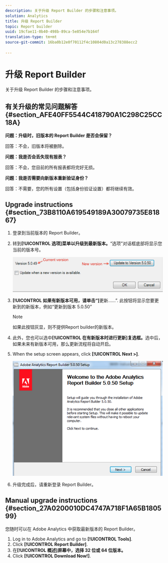 ```yaml
---
description: 关于升级 Report Builder 的步骤和注意事项。
solution: Analytics
title: 升级 Report Builder
topic: Report builder
uuid: 19cfae11-0b40-498b-89ca-5e854e7b164f
translation-type: tm+mt
source-git-commit: 16ba0b12e0f70112f4c10804d0a13c278388ecc2

---
```



# 升级 Report Builder

关于升级 Report Builder 的步骤和注意事项。

## 有关升级的常见问题解答 {#section_AFE40FF5544C418790A1C298C25CC18A}

**问题：升级时，旧版本的 Report Builder 是否会保留？**

回答：不会，旧版本将被删除。

**问题：我是否会丢失现有报表？**

回答：不会，您目前的所有报表都将完好无损。

**问题：我是否需要向新版本重新验证身份？**

回答：不需要，您的所有设置（包括身份验证设置）都将继续有效。

## Upgrade instructions {#section_73B8110A619549189A30079735E81867}

1. 登录到当前版本的 Report Builder。
1. 转到&#x200B;**[!UICONTROL 选项]菜单以升级到最新版本。**“选项”对话框底部将显示您当前的版本号。

   ![](assets/upgrade.png)

1. **[!UICONTROL 如果有新版本可用，请单击“]**&#x200B;更新……”. 此按钮将显示您要更新到的新版本，例如“更新到版本 5.0.50”

   >[!NOTE]
   >
   >如果此按钮灰显，则不提供Report builder的新版本。

1. 此外，您也可以选中&#x200B;**[!UICONTROL 在有新版本时进行更新]复选框。**&#x200B;选中后，如果未来有新版本可用，那么更新流程将自动开启。
1. When the setup screen appears, click **[!UICONTROL Next &gt;]**.

   ![](assets/setup.png)

1. 升级完成后，请重新登录 Report Builder。

## Manual upgrade instructions {#section_27A0200010DC4747A718F1A65B180599}

您随时可以在 Adobe Analytics 中获取最新版本的 Report Builder。

1. Log in to Adobe Analytics and go to **[!UICONTROL Tools]**.
1. Click **[!UICONTROL Report Builder]**.
1. 在&#x200B;**[!UICONTROL 概述]屏幕中，选择 32 位或 64 位版本。**
1. Click **[!UICONTROL Download Now!]**.

